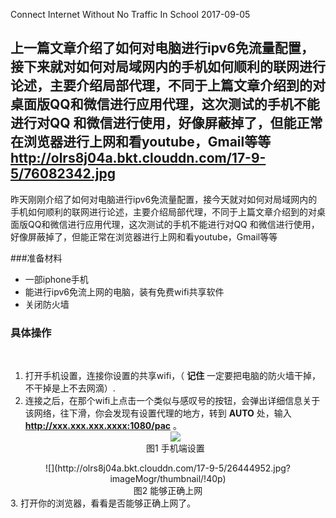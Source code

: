 Connect Internet Without No Traffic In School
2017-09-05

上一篇文章介绍了如何对电脑进行ipv6免流量配置，接下来就对如何对局域网内的手机如何顺利的联网进行论述，主要介绍局部代理，不同于上篇文章介绍到的对桌面版QQ和微信进行应用代理，这次测试的手机不能进行对QQ 和微信进行使用，好像屏蔽掉了，但能正常在浏览器进行上网和看youtube，Gmail等等
http://olrs8j04a.bkt.clouddn.com/17-9-5/76082342.jpg
---
昨天刚刚介绍了如何对电脑进行ipv6免流量配置，接今天就对如何对局域网内的手机如何顺利的联网进行论述，主要介绍局部代理，不同于上篇文章介绍到的对桌面版QQ和微信进行应用代理，这次测试的手机不能进行对QQ 和微信进行使用，好像屏蔽掉了，但能正常在浏览器进行上网和看youtube，Gmail等等

###准备材料
<br>

- 一部iphone手机
- 能进行ipv6免流上网的电脑，装有免费wifi共享软件
- 关闭防火墙

### 具体操作
<br>

1. 打开手机设置，连接你设置的共享wifi，（ **记住** 一定要把电脑的防火墙干掉，不干掉是上不去网滴）.
2. 连接之后，在那个wifi上点击一个类似与感叹号的按钮，会弹出详细信息关于该网络，往下滑，你会发现有设置代理的地方，转到 **AUTO** 处，输入 **http://xxx.xxx.xxx.xxxx:1080/pac** 。<div align="center">
![](http://olrs8j04a.bkt.clouddn.com/17-9-5/58224058.jpg?imageMogr/thumbnail/!40p)  <center class="cap"><caption>图1 手机端设置</caption></center>
  </div><div align="center">
  ![](http://olrs8j04a.bkt.clouddn.com/17-9-5/26444952.jpg?imageMogr/thumbnail/!40p)
  <center class="cap"><caption>图2 能够正确上网</caption></center>
  </div>
3. 打开你的浏览器，看看是否能够正确上网了。
